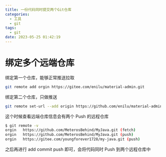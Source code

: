```yaml
---
title: 一份代码同时提交两个Git仓库
categories:
  - 工具
  - git
tags:
  - git
date: 2023-05-25 01:42:19
---
```


# 绑定多个远端仓库

绑定第一个仓库，能够正常推送拉取

```bash
git remote add orgin https://gitee.com/enilu/material-admin.git
```

绑定第二个仓库，只做推送

```bash
git remote set-url --add origin https://github.com/enilu/material-admin.git
```

这个时候查看远端仓库信息会有两个 Push 的远程仓库

```bash
$ git remote -v
orgin   https://github.com/MeterosBehind/MyJava.git (fetch)
orgin   https://github.com/MeterosBehind/MyJava.git (push)
orgin   https://gitee.com/youngforever1728/my-java.git (push)
```

之后再进行 add commit push 即可，会将代码同时 Push 到两个远程仓库中

